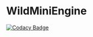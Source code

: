 # WildMiniEngine

[![Codacy Badge](https://app.codacy.com/project/badge/Grade/e41281e9422b4823a0812ff070686ffe)](https://www.codacy.com/gh/komastar/WildMiniEngine/dashboard?utm_source=github.com&amp;utm_medium=referral&amp;utm_content=komastar/WildMiniEngine&amp;utm_campaign=Badge_Grade)
